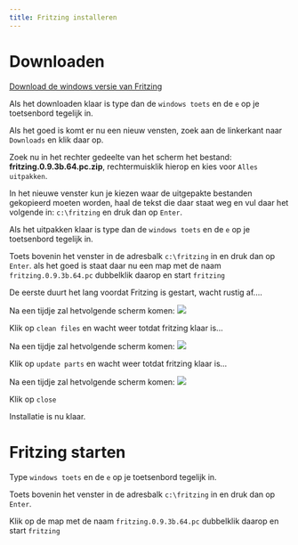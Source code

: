 ```yaml
---
title: Fritzing installeren
---
```



Downloaden
=====
[Download de windows versie van Fritzing](http://fritzing.org/download/0.9.3b/windows-64bit/fritzing.0.9.3b.64.pc.zip)

Als het downloaden klaar is type dan de `windows toets` en de `e` op je toetsenbord tegelijk in.

Als het goed is komt er nu een nieuw vensten, zoek aan de linkerkant naar `Downloads` en klik daar op.

Zoek nu in het rechter gedeelte van het scherm het bestand: **fritzing.0.9.3b.64.pc.zip**, rechtermuisklik hierop en kies voor `Alles uitpakken`.

In het nieuwe venster kun je kiezen waar de uitgepakte bestanden gekopieerd moeten worden, haal de tekst die daar staat weg en vul daar het volgende in: `c:\fritzing` en druk dan op `Enter`.

Als het uitpakken klaar is type dan de `windows toets` en de `e` op je toetsenbord tegelijk in.

Toets bovenin het venster in de adresbalk `c:\fritzing` in en druk dan op `Enter`.
als het goed is staat daar nu een map met de naam `fritzing.0.9.3b.64.pc` dubbelklik daarop en start `fritzing`

De eerste duurt het lang voordat Fritzing is gestart, wacht rustig af....

Na een tijdje zal hetvolgende scherm komen:
![](/images/Fritzing_modifiedfiles.PNG?raw=true)

Klik op `clean files` en wacht weer totdat fritzing klaar is...

Na een tijdje zal hetvolgende scherm komen:
![](/images/Fritzing_updateparts.PNG?raw=true)

Klik op `update parts` en wacht weer totdat fritzing klaar is...

Na een tijdje zal hetvolgende scherm komen:
![](/images/Fritzing_success.PNG?raw=true)

Klik op `close`

Installatie is nu klaar.

Fritzing starten
=====
Type `windows toets` en de `e` op je toetsenbord tegelijk in.

Toets bovenin het venster in de adresbalk `c:\fritzing` in en druk dan op `Enter`.

Klik op de map met de naam `fritzing.0.9.3b.64.pc` dubbelklik daarop en start `fritzing`
